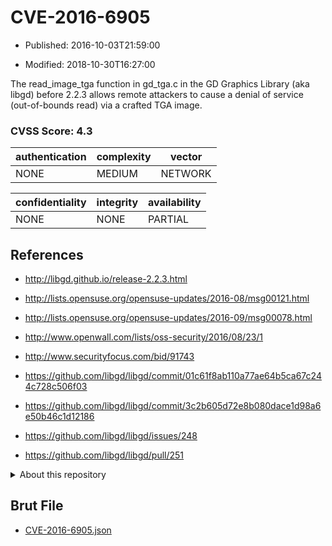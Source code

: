 # CVE-2016-6905

- Published: 2016-10-03T21:59:00

- Modified: 2018-10-30T16:27:00

The read_image_tga function in gd_tga.c in the GD Graphics Library (aka libgd) before 2.2.3 allows remote attackers to cause a denial of service (out-of-bounds read) via a crafted TGA image.

### CVSS Score: **4.3**

| authentication | complexity | vector |
| --- | --- | --- |
| NONE | MEDIUM | NETWORK |

| confidentiality | integrity | availability |
| --- | --- | --- |
| NONE | NONE | PARTIAL |

## References

* http://libgd.github.io/release-2.2.3.html

* http://lists.opensuse.org/opensuse-updates/2016-08/msg00121.html

* http://lists.opensuse.org/opensuse-updates/2016-09/msg00078.html

* http://www.openwall.com/lists/oss-security/2016/08/23/1

* http://www.securityfocus.com/bid/91743

* https://github.com/libgd/libgd/commit/01c61f8ab110a77ae64b5ca67c244c728c506f03

* https://github.com/libgd/libgd/commit/3c2b605d72e8b080dace1d98a6e50b46c1d12186

* https://github.com/libgd/libgd/issues/248

* https://github.com/libgd/libgd/pull/251

<details>
<summary>About this repository</summary> 

  This repository is part of the project [Live Hack CVE](https://github.com/Live-Hack-CVE). Main website can be found [www.live-hack.org](https://www.live-hack.org) 
  
  Made by [Sn0wAlice](https://github.com/Sn0wAlice) for the people that care about security and need to have a feed of the latest CVEs. Hope you enjoy it, don't forget to star the repo and follow me on [Twitter](https://twitter.com/Sn0wAlice) and [Github](https://github.com/Sn0wAlice). And that is my [personnal website](https://www.alice-snow.me/)

  - [Home Page](https://github.com/Live-Hack-CVE)
  - [Framework](https://github.com/Live-Hack-CVE/cve-framework)
  - [CVE database](https://github.com/Live-Hack-CVE/full_database)
  - [Changelog](https://github.com/Live-Hack-CVE/Changelog)
</details>

## Brut File

* [CVE-2016-6905.json](https://raw.githubusercontent.com/Live-Hack-CVE/full_database/main/cves/2016/CVE-2016-6905.json)

